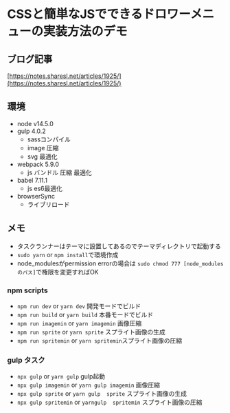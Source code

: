 # CSSと簡単なJSでできるドロワーメニューの実装方法のデモ

## ブログ記事
[https://notes.sharesl.net/articles/1925/](https://notes.sharesl.net/articles/1925/)

## 環境
- node v14.5.0
- gulp 4.0.2
  - sassコンパイル
  - image 圧縮
  - svg 最適化
- webpack 5.9.0
  - js バンドル 圧縮 最適化
- babel 7.11.1
  - js es6最適化
- browserSync
  - ライブリロード

## メモ
- タスクランナーはテーマに設置してあるのでテーマディレクトリで起動する
- `sudo yarn` or `npm install`で環境作成
- node_modulesがpermission errorの場合は `sudo chmod 777 [node_modulesのパス]`で権限を変更すればOK

### npm scripts
- `npm run dev` or `yarn dev` 開発モードでビルド
- `npm run build` or `yarn build` 本番モードでビルド
- `npm run imagemin` or `yarn imagemin` 画像圧縮
- `npm run sprite` or `yarn sprite` スプライト画像の生成
- `npm run spritemin` or `yarn spritemin`スプライト画像の圧縮

### gulp タスク
- `npx gulp` or `yarn gulp` gulp起動
- `npx gulp imagemin` or `yarn gulp imagemin` 画像圧縮
- `npx gulp sprite` or `yarn gulp  sprite` スプライト画像の生成
- `npx gulp spritemin` or `yarngulp  spritemin` スプライト画像の圧縮
